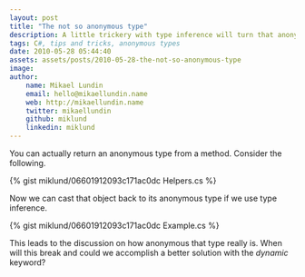 ```yaml
---
layout: post
title: "The not so anonymous type"
description: A little trickery with type inference will turn that anonymous type not so anonymous. Even though you can't return the anonymous type from a method other as object, you can cast it back to the strongly typed version.
tags: C#, tips and tricks, anonymous types
date: 2010-05-28 05:44:40
assets: assets/posts/2010-05-28-the-not-so-anonymous-type
image: 
author:
    name: Mikael Lundin
    email: hello@mikaellundin.name
    web: http://mikaellundin.name
    twitter: mikaellundin
    github: miklund
    linkedin: miklund
---
```


You can actually return an anonymous type from a method. Consider the following.

{% gist miklund/06601912093c171ac0dc Helpers.cs %}

Now we can cast that object back to its anonymous type if we use type inference.

{% gist miklund/06601912093c171ac0dc Example.cs %}

This leads to the discussion on how anonymous that type really is. When will this break and could we accomplish a better solution with the _dynamic_ keyword?
